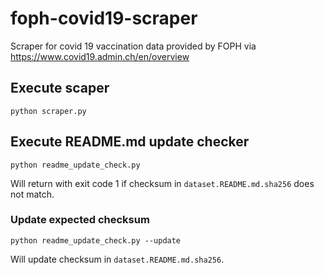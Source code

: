 # foph-covid19-scraper

Scraper for covid 19 vaccination data provided by FOPH via https://www.covid19.admin.ch/en/overview

## Execute scaper

```
python scraper.py
```

## Execute README.md update checker

```
python readme_update_check.py
```

Will return with exit code 1 if checksum in `dataset.README.md.sha256` does not match.

### Update expected checksum

```
python readme_update_check.py --update
```

Will update checksum in `dataset.README.md.sha256`.